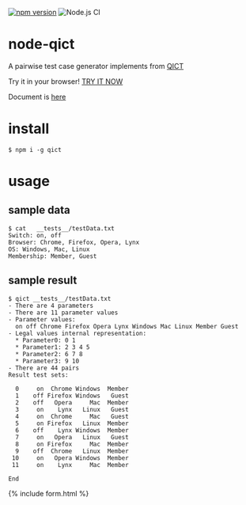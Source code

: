 [![npm version](https://badge.fury.io/js/qict.svg)](https://badge.fury.io/js/qict) ![Node.js CI](https://github.com/freddiefujiwara/node-qict/workflows/Node.js%20CI/badge.svg)
# node-qict
A pairwise test case generator implements from [QICT](https://github.com/sylvainhalle/QICT)

Try it in your browser! [TRY IT NOW](https://freddiefujiwara.github.io/node-qict/#input)

Document is [here](https://freddiefujiwara.github.io/node-qict/docs/Qict.html)

# install
``` shell
$ npm i -g qict
```

# usage
## sample data
```shell
$ cat   __tests__/testData.txt
Switch: on, off
Browser: Chrome, Firefox, Opera, Lynx
OS: Windows, Mac, Linux
Membership: Member, Guest
```
## sample result
```shell
$ qict __tests__/testData.txt
- There are 4 parameters
- There are 11 parameter values
- Parameter values:
  on off Chrome Firefox Opera Lynx Windows Mac Linux Member Guest
- Legal values internal representation:
  * Parameter0: 0 1
  * Parameter1: 2 3 4 5
  * Parameter2: 6 7 8
  * Parameter3: 9 10
- There are 44 pairs
Result test sets:

  0     on  Chrome Windows  Member
  1    off Firefox Windows   Guest
  2    off   Opera     Mac  Member
  3     on    Lynx   Linux   Guest
  4     on  Chrome     Mac   Guest
  5     on Firefox   Linux  Member
  6    off    Lynx Windows  Member
  7     on   Opera   Linux   Guest
  8     on Firefox     Mac  Member
  9    off  Chrome   Linux  Member
 10     on   Opera Windows  Member
 11     on    Lynx     Mac  Member

End
```

{% include form.html %}
